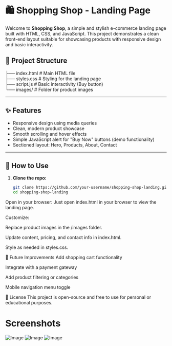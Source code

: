 # 🛍️ Shopping Shop - Landing Page

Welcome to **Shopping Shop**, a simple and stylish e-commerce landing page built with HTML,
CSS, and JavaScript. This project demonstrates a clean front-end layout suitable for
showcasing products with responsive design and basic interactivity.

## 📁 Project Structure

├── index.html # Main HTML file<br>
├── styles.css # Styling for the landing page<br>
├── script.js # Basic interactivity (Buy button) <br>
└── images/ # Folder for product images<br>

---

## ✨ Features

- Responsive design using media queries
- Clean, modern product showcase
- Smooth scrolling and hover effects
- Simple JavaScript alert for "Buy Now" buttons (demo functionality)
- Sectioned layout: Hero, Products, About, Contact

---

## 🚀 How to Use

1. **Clone the repo:**
   ```bash
   git clone https://github.com/your-username/shopping-shop-landing.git
   cd shopping-shop-landing
Open in your browser: Just open index.html in your browser to view the landing page.

Customize:

Replace product images in the /images folder.

Update content, pricing, and contact info in index.html.

Style as needed in styles.css.

🔧 Future Improvements
Add shopping cart functionality

Integrate with a payment gateway

Add product filtering or categories

Mobile navigation menu toggle

📝 License
This project is open-source and free to use for personal or educational purposes.

# Screenshots
![Image](https://github.com/user-attachments/assets/bafa8f4b-8cfb-43a7-99ac-a88008f27685)
![Image](https://github.com/user-attachments/assets/8a55ad57-ea61-4bf4-92f9-0755ea55c73d)
![Image](https://github.com/user-attachments/assets/0b2fbe91-6346-4961-ba80-34d39b948892)
